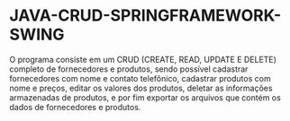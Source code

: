 # JAVA-CRUD-SPRINGFRAMEWORK-SWING
 O programa consiste em um CRUD (CREATE, READ, UPDATE E DELETE) completo de fornecedores e produtos, sendo possível cadastrar fornecedores com nome e contato telefônico, cadastrar produtos com nome e preços, editar os valores dos produtos, deletar as informações armazenadas de produtos, e por fim exportar os arquivos que contém os dados de fornecedores e produtos.

